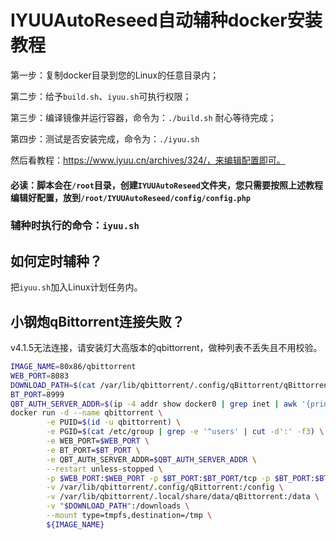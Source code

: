 # IYUUAutoReseed自动辅种docker安装教程

第一步：复制docker目录到您的Linux的任意目录内；

第二步：给予`build.sh`、`iyuu.sh`可执行权限；

第三步：编译镜像并运行容器，命令为：`./build.sh` 耐心等待完成；

第四步：测试是否安装完成，命令为：`./iyuu.sh`

然后看教程：https://www.iyuu.cn/archives/324/，来编辑配置即可。

#### 必读：脚本会在`/root`目录，创建`IYUUAutoReseed`文件夹，您只需要按照上述教程编辑好配置，放到`/root/IYUUAutoReseed/config/config.php`



### 辅种时执行的命令：`iyuu.sh`



## 如何定时辅种？

把`iyuu.sh`加入Linux计划任务内。



## 小钢炮qBittorrent连接失败？

v4.1.5无法连接，请安装灯大高版本的qbittorrent，做种列表不丢失且不用校验。

```sh
IMAGE_NAME=80x86/qbittorrent
WEB_PORT=8083
DOWNLOAD_PATH=$(cat /var/lib/qbittorrent/.config/qBittorrent/qBittorrent.conf | grep -i 'Downloads\\SavePath' | cut -d'=' -f2)
BT_PORT=8999
QBT_AUTH_SERVER_ADDR=$(ip -4 addr show docker0 | grep inet | awk '{print $2}' | cut -d'/' -f1)
docker run -d --name qbittorrent \
        -e PUID=$(id -u qbittorrent) \
        -e PGID=$(cat /etc/group | grep -e '^users' | cut -d':' -f3) \
        -e WEB_PORT=$WEB_PORT \
        -e BT_PORT=$BT_PORT \
        -e QBT_AUTH_SERVER_ADDR=$QBT_AUTH_SERVER_ADDR \
        --restart unless-stopped \
        -p $WEB_PORT:$WEB_PORT -p $BT_PORT:$BT_PORT/tcp -p $BT_PORT:$BT_PORT/udp \
        -v /var/lib/qbittorrent/.config/qBittorrent:/config \
        -v /var/lib/qbittorrent/.local/share/data/qBittorrent:/data \
        -v "$DOWNLOAD_PATH":/downloads \
        --mount type=tmpfs,destination=/tmp \
        ${IMAGE_NAME}
```

